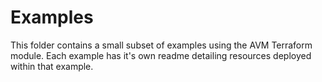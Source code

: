 # Examples

This folder contains a small subset of examples using the AVM Terraform module.  Each example has it's own readme detailing resources deployed within that example.


